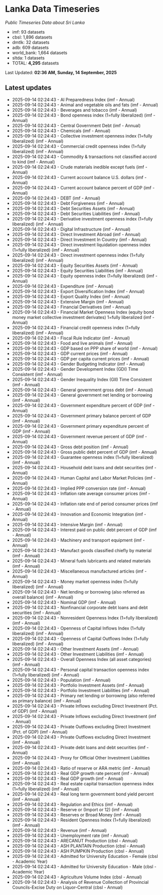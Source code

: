 # Lanka Data Timeseries
*Public Timeseries Data about Sri Lanka*

* imf: 93 datasets
* cbsl: 1,896 datasets
* dmtlk: 32 datasets
* adb: 609 datasets
* world_bank: 1,664 datasets
* sltda: 1 datasets
* TOTAL: **4,295** datasets

Last Updated: **02:36 AM, Sunday, 14 September, 2025**

## Latest updates

* 2025-09-14 02:24:43 - AI Preparedness Index (imf - Annual)
* 2025-09-14 02:24:43 - Animal and vegetable oils and fats (imf - Annual)
* 2025-09-14 02:24:43 - Beverages and tobacco (imf - Annual)
* 2025-09-14 02:24:43 - Bond openness index (1=fully liberalized) (imf - Annual)
* 2025-09-14 02:24:43 - Central Government Debt (imf - Annual)
* 2025-09-14 02:24:43 - Chemicals (imf - Annual)
* 2025-09-14 02:24:43 - Collective investment openness index (1=fully liberalized) (imf - Annual)
* 2025-09-14 02:24:43 - Commercial credit openness index (1=fully liberalized) (imf - Annual)
* 2025-09-14 02:24:43 - Commodity & transactions not classified accord to kind (imf - Annual)
* 2025-09-14 02:24:43 - Crude materials inedible except fuels (imf - Annual)
* 2025-09-14 02:24:43 - Current account balance U.S. dollars (imf - Annual)
* 2025-09-14 02:24:43 - Current account balance percent of GDP (imf - Annual)
* 2025-09-14 02:24:43 - DEBT (imf - Annual)
* 2025-09-14 02:24:43 - Debt Forgiveness (imf - Annual)
* 2025-09-14 02:24:43 - Debt Securities Assets (imf - Annual)
* 2025-09-14 02:24:43 - Debt Securities Liabilities (imf - Annual)
* 2025-09-14 02:24:43 - Derivative investment openness index (1=fully liberalized) (imf - Annual)
* 2025-09-14 02:24:43 - Digital Infrastructure (imf - Annual)
* 2025-09-14 02:24:43 - Direct Investment Abroad (imf - Annual)
* 2025-09-14 02:24:43 - Direct Investment In Country (imf - Annual)
* 2025-09-14 02:24:43 - Direct investment liquidation openness index (1=fully liberalized) (imf - Annual)
* 2025-09-14 02:24:43 - Direct investment openness index (1=fully liberalized) (imf - Annual)
* 2025-09-14 02:24:43 - Equity Securities Assets (imf - Annual)
* 2025-09-14 02:24:43 - Equity Securities Liabilities (imf - Annual)
* 2025-09-14 02:24:43 - Equity openness index (1=fully liberalized) (imf - Annual)
* 2025-09-14 02:24:43 - Expenditure (imf - Annual)
* 2025-09-14 02:24:43 - Export Diversification Index (imf - Annual)
* 2025-09-14 02:24:43 - Export Quality Index (imf - Annual)
* 2025-09-14 02:24:43 - Extensive Margin (imf - Annual)
* 2025-09-14 02:24:43 - Financial Derivatives (imf - Annual)
* 2025-09-14 02:24:43 - Financial Market Openness Index (equity bond money market collective investment derivates) 1=fully liberalized (imf - Annual)
* 2025-09-14 02:24:43 - Financial credit openness index (1=fully liberalized) (imf - Annual)
* 2025-09-14 02:24:43 - Fiscal Rule Indicator (imf - Annual)
* 2025-09-14 02:24:43 - Food and live animals (imf - Annual)
* 2025-09-14 02:24:43 - GDP based on PPP share of world (imf - Annual)
* 2025-09-14 02:24:43 - GDP current prices (imf - Annual)
* 2025-09-14 02:24:43 - GDP per capita current prices (imf - Annual)
* 2025-09-14 02:24:43 - Gender Budgeting Indicator (imf - Annual)
* 2025-09-14 02:24:43 - Gender Development Index (GDI) Time Consistent (imf - Annual)
* 2025-09-14 02:24:43 - Gender Inequality Index (GII) Time Consistent (imf - Annual)
* 2025-09-14 02:24:43 - General government gross debt (imf - Annual)
* 2025-09-14 02:24:43 - General government net lending or borrowing (imf - Annual)
* 2025-09-14 02:24:43 - Government expenditure percent of GDP (imf - Annual)
* 2025-09-14 02:24:43 - Government primary balance percent of GDP (imf - Annual)
* 2025-09-14 02:24:43 - Government primary expenditure percent of GDP (imf - Annual)
* 2025-09-14 02:24:43 - Government revenue percent of GDP (imf - Annual)
* 2025-09-14 02:24:43 - Gross debt position (imf - Annual)
* 2025-09-14 02:24:43 - Gross public debt percent of GDP (imf - Annual)
* 2025-09-14 02:24:43 - Guarantee openness index (1=fully liberalized) (imf - Annual)
* 2025-09-14 02:24:43 - Household debt loans and debt securities (imf - Annual)
* 2025-09-14 02:24:43 - Human Capital and Labor Market Policies (imf - Annual)
* 2025-09-14 02:24:43 - Implied PPP conversion rate (imf - Annual)
* 2025-09-14 02:24:43 - Inflation rate average consumer prices (imf - Annual)
* 2025-09-14 02:24:43 - Inflation rate end of period consumer prices (imf - Annual)
* 2025-09-14 02:24:43 - Innovation and Economic Integration (imf - Annual)
* 2025-09-14 02:24:43 - Intensive Margin (imf - Annual)
* 2025-09-14 02:24:43 - Interest paid on public debt percent of GDP (imf - Annual)
* 2025-09-14 02:24:43 - Machinery and transport equipment (imf - Annual)
* 2025-09-14 02:24:43 - Manufact goods classified chiefly by material (imf - Annual)
* 2025-09-14 02:24:43 - Mineral fuels lubricants and related materials (imf - Annual)
* 2025-09-14 02:24:43 - Miscellaneous manufactured articles (imf - Annual)
* 2025-09-14 02:24:43 - Money market openness index (1=fully liberalized) (imf - Annual)
* 2025-09-14 02:24:43 - Net lending or borrowing (also referred as overall balance) (imf - Annual)
* 2025-09-14 02:24:43 - Nominal GDP (imf - Annual)
* 2025-09-14 02:24:43 - Nonfinancial corporate debt loans and debt securities (imf - Annual)
* 2025-09-14 02:24:43 - Nonresident Openness Index (1=fully liberalized) (imf - Annual)
* 2025-09-14 02:24:43 - Openness of Capital Inflows Index (1=fully liberalized) (imf - Annual)
* 2025-09-14 02:24:43 - Openness of Capital Outflows Index (1=fully liberalized) (imf - Annual)
* 2025-09-14 02:24:43 - Other Investment Assets (imf - Annual)
* 2025-09-14 02:24:43 - Other Investment Liabilities (imf - Annual)
* 2025-09-14 02:24:43 - Overall Openness Index (all asset categories) (imf - Annual)
* 2025-09-14 02:24:43 - Personal capital transaction openness index (1=fully liberalized) (imf - Annual)
* 2025-09-14 02:24:43 - Population (imf - Annual)
* 2025-09-14 02:24:43 - Portfolio Investment Assets (imf - Annual)
* 2025-09-14 02:24:43 - Portfolio Investment Liabilities (imf - Annual)
* 2025-09-14 02:24:43 - Primary net lending or borrowing (also referred as primary balance) (imf - Annual)
* 2025-09-14 02:24:43 - Private Inflows excluding Direct Investment (Pct. of GDP) (imf - Annual)
* 2025-09-14 02:24:43 - Private Inflows excluding Direct Investment (imf - Annual)
* 2025-09-14 02:24:43 - Private Outflows excluding Direct Investment (Pct. of GDP) (imf - Annual)
* 2025-09-14 02:24:43 - Private Outflows excluding Direct Investment (imf - Annual)
* 2025-09-14 02:24:43 - Private debt loans and debt securities (imf - Annual)
* 2025-09-14 02:24:43 - Proxy for Official Other Investment Liabilities (imf - Annual)
* 2025-09-14 02:24:43 - Ratio of reserve or ARA metric (imf - Annual)
* 2025-09-14 02:24:43 - Real GDP growth rate percent (imf - Annual)
* 2025-09-14 02:24:43 - Real GDP growth (imf - Annual)
* 2025-09-14 02:24:43 - Real estate capital transaction openness index (1=fully liberalized) (imf - Annual)
* 2025-09-14 02:24:43 - Real long term government bond yield percent (imf - Annual)
* 2025-09-14 02:24:43 - Regulation and Ethics (imf - Annual)
* 2025-09-14 02:24:43 - Reserve or (Import or 12) (imf - Annual)
* 2025-09-14 02:24:43 - Reserves or Broad Money (imf - Annual)
* 2025-09-14 02:24:43 - Resident Openness Index (1=fully liberalized) (imf - Annual)
* 2025-09-14 02:24:43 - Revenue (imf - Annual)
* 2025-09-14 02:24:43 - Unemployment rate (imf - Annual)
* 2025-09-14 02:24:43 - ARECANUT Production (cbsl - Annual)
* 2025-09-14 02:24:43 - ASH PLANTAIN Production (cbsl - Annual)
* 2025-09-14 02:24:43 - ASH PUMPKIN Production (cbsl - Annual)
* 2025-09-14 02:24:43 - Admitted for University Education - Female (cbsl - Academic Year)
* 2025-09-14 02:24:43 - Admitted for University Education - Male (cbsl - Academic Year)
* 2025-09-14 02:24:43 - Agriculture Volume Index (cbsl - Annual)
* 2025-09-14 02:24:43 - Analysis of Revenue Collection of Provincial Councils-Excise Duty on Liquor-Central (cbsl - Annual)